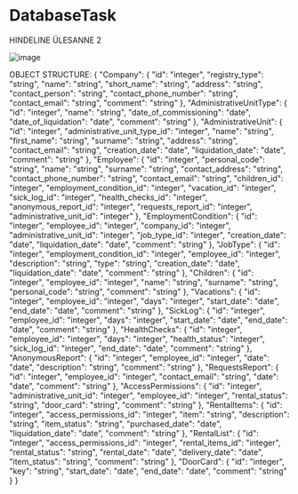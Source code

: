 # DatabaseTask

HINDELINE ÜLESANNE 2

![image](https://github.com/JaagupPr/DatabaseTask/assets/158137390/3d1b2a8e-de82-4101-95c9-18d4198c7e05)

OBJECT STRUCTURE:
{
  "Company": {
    "id": "integer",
    "registry_type": "string",
    "name": "string",
    "short_name": "string",
    "address": "string",
    "contact_person": "string",
    "contact_phone_number": "string",
    "contact_email": "string",
    "comment": "string"
  },
  "AdministrativeUnitType": {
    "id": "integer",
    "name": "string",
    "date_of_commissioning": "date",
    "date_of_liquidation": "date",
    "comment": "string"
  },
  "AdministrativeUnit": {
    "id": "integer",
    "administrative_unit_type_id": "integer",
    "name": "string",
    "first_name": "string",
    "surname": "string",
    "address": "string",
    "contact_email": "string",
    "creation_date": "date",
    "liquidation_date": "date",
    "comment": "string"
  },
  "Employee": {
    "id": "integer",
    "personal_code": "string",
    "name": "string",
    "surname": "string",
    "contact_address": "string",
    "contact_phone_number": "string",
    "contact_email": "string",
    "children_id": "integer",
    "employment_condition_id": "integer",
    "vacation_id": "integer",
    "sick_log_id": "integer",
    "health_checks_id": "integer",
    "anonymous_report_id": "integer",
    "requests_report_id": "integer",
    "administrative_unit_id": "integer"
  },
  "EmploymentCondition": {
    "id": "integer",
    "employee_id": "integer",
    "company_id": "integer",
    "administrative_unit_id": "integer",
    "job_type_id": "integer",
    "creation_date": "date",
    "liquidation_date": "date",
    "comment": "string"
  },
  "JobType": {
    "id": "integer",
    "employment_condition_id": "integer",
    "employee_id": "integer",
    "description": "string",
    "type": "string",
    "creation_date": "date",
    "liquidation_date": "date",
    "comment": "string"
  },
  "Children": {
    "id": "integer",
    "employee_id": "integer",
    "name": "string",
    "surname": "string",
    "personal_code": "string",
    "comment": "string"
  },
  "Vacations": {
    "id": "integer",
    "employee_id": "integer",
    "days": "integer",
    "start_date": "date",
    "end_date": "date",
    "comment": "string"
  },
  "SickLog": {
    "id": "integer",
    "employee_id": "integer",
    "days": "integer",
    "start_date": "date",
    "end_date": "date",
    "comment": "string"
  },
  "HealthChecks": {
    "id": "integer",
    "employee_id": "integer",
    "days": "integer",
    "health_status": "integer",
    "sick_log_id": "integer",
    "end_date": "date",
    "comment": "string"
  },
  "AnonymousReport": {
    "id": "integer",
    "employee_id": "integer",
    "date": "date",
    "description": "string",
    "comment": "string"
  },
  "RequestsReport": {
    "id": "integer",
    "employee_id": "integer",
    "contact_email": "string",
    "date": "date",
    "comment": "string"
  },
  "AccessPermissions": {
    "id": "integer",
    "administrative_unit_id": "integer",
    "employee_id": "integer",
    "rental_status": "string",
    "door_card": "string",
    "comment": "string"
  },
  "RentalItems": {
    "id": "integer",
    "access_permissions_id": "integer",
    "item": "string",
    "description": "string",
    "item_status": "string",
    "purchased_date": "date",
    "liquidation_date": "date",
    "comment": "string"
  },
  "RentalList": {
    "id": "integer",
    "access_permissions_id": "integer",
    "rental_items_id": "integer",
    "rental_status": "string",
    "rental_date": "date",
    "delivery_date": "date",
    "item_status": "string",
    "comment": "string"
  },
  "DoorCard": {
    "id": "integer",
    "key": "string",
    "start_date": "date",
    "end_date": "date",
    "comment": "string"
  }
}
